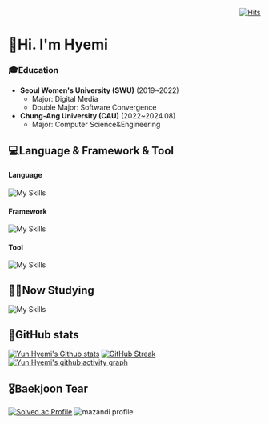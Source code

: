 <div align=right>
  
  [![Hits](https://hits.seeyoufarm.com/api/count/incr/badge.svg?url=https%3A%2F%2Fgithub.com%2FYunHye-Mi&count_bg=%23C7A9DB&title_bg=%23A678D9&title=hits&edge_flat=false)](https://hits.seeyoufarm.com)
  
</div>

  # 👋Hi. I'm Hyemi
  ### 🎓Education
  - **Seoul Women's University (SWU)** (2019~2022)
    - Major: Digital Media
    - Double Major: Software Convergence
  - **Chung-Ang University (CAU)** (2022~2024.08)
    - Major: Computer Science&Engineering
 
  ## 💻Language & Framework & Tool
  #### Language
  ![My Skills](https://go-skill-icons.vercel.app/api/icons?i=py,c,cpp,java,kotlin,mysql)
  #### Framework
  ![My Skills](https://go-skill-icons.vercel.app/api/icons?i=androidstudio,spring)
  #### Tool
  ![My Skills](https://go-skill-icons.vercel.app/api/icons?i=pycharm,clion,idea,git,github,notion)

  ## ✍🏻Now Studying
  ![My Skills](https://go-skill-icons.vercel.app/api/icons?i=aws,gcp,azure,docker,kubernetes)

  ## 🌱GitHub stats
  [![Yun Hyemi's Github stats](https://github-readme-stats.vercel.app/api?username=YunHye-Mi&show_icons=true&theme=tokyonight-duo&hide_border=true)](https://github.com/YunHye-Mi/YunHye-Mi)
  [![GitHub Streak](https://streak-stats.demolab.com?user=YunHye-Mi&theme=tokyonight-duo&hide_border=true&card_width=500)](https://git.io/streak-stats)
  [![Yun Hyemi's github activity graph](https://github-readme-activity-graph.vercel.app/graph?username=YunHye-Mi&theme=minimal&radius=5)](https://github.com/ashutosh00710/github-readme-activity-graph)
  
  ## 🎖️Baekjoon Tear
  [![Solved.ac Profile](https://mazassumnida.wtf/api/v2/generate_badge?boj=osnmkiyc1358)](https://solved.ac/osnmkiyc1358)
  ![mazandi profile](http://mazandi.herokuapp.com/api?handle=osnmkiyc1358&theme=cold)
